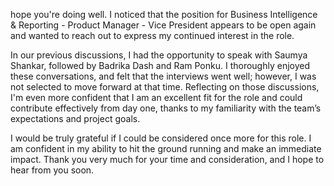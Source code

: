  hope you're doing well. I noticed that the position for Business Intelligence & Reporting - Product Manager - Vice President appears to be open again and wanted to reach out to express my continued interest in the role.

In our previous discussions, I had the opportunity to speak with Saumya Shankar, followed by Badrika Dash and Ram Ponku. I thoroughly enjoyed these conversations, and felt that the interviews went well; however, I was not selected to move forward at that time. Reflecting on those discussions, I'm even more confident that I am an excellent fit for the role and could contribute effectively from day one, thanks to my familiarity with the team’s expectations and project goals.

I would be truly grateful if I could be considered once more for this role. I am confident in my ability to hit the ground running and make an immediate impact. Thank you very much for your time and consideration, and I hope to hear from you soon.
